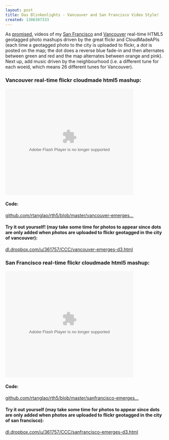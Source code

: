 ```yaml
---
layout: post
title: Das Blinkenlights - Vancouver and San Francisco Video Style!
created: 1306307333
---
```

<p>As <a href="http://rolandtanglao.com/archives/2011/05/20/das-blinkenlights-wcloudmade-apis-vancouver-san-francisco-real-time-geotagged">promised</a>, videos of my <a href="http://www.flickr.com/photos/roland/5757184781/in/photostream">San Francisco</a> and <a href="http://www.flickr.com/photos/roland/5757693276/in/photostream/">Vancouver</a> real-time HTML5 geotagged photo mashups driven by the great flickr and CloudMadeAPIs (each time a geotagged photo to the city is uploaded to flickr, a dot is posted on the map; the dot does a reverse blue fade-in and then alternates between green and red and the map alternates between orange and pink). Next up, add music driven by the neighbourhood (i.e. a different tune for each woeid, which means 26 different tunes for Vancouver).</p><h3>Vancouver real-time flickr cloudmade html5 mashup:</h3>
<object type="application/x-shockwave-flash" width="400" height="331" data="http://www.flickr.com/apps/video/stewart.swf?v=71377" classid="clsid:D27CDB6E-AE6D-11cf-96B8-444553540000"> <param name="flashvars" value="intl_lang=en-us&photo_secret=dd56bc01f5&photo_id=5757693276"></param> <param name="movie" value="http://www.flickr.com/apps/video/stewart.swf?v=71377"></param> <param name="bgcolor" value="#000000"></param> <param name="allowFullScreen" value="true"></param><embed type="application/x-shockwave-flash" src="http://www.flickr.com/apps/video/stewart.swf?v=71377" bgcolor="#000000" allowfullscreen="true" flashvars="intl_lang=en-us&photo_secret=dd56bc01f5&photo_id=5757693276" height="331" width="400"></embed></object>
<h4>Code:</h4>
<a href="https://github.com/rtanglao/rth5/blob/master/vancouver-emerges-d3.html" rel="nofollow">github.com/rtanglao/rth5/blob/master/vancouver-emerges...</a>

<h4>Try it out yourself! (may take some time for photos to appear since dots are only added when photos are uploaded to flickr geotagged in the city of  vancouver):</h4>
<a href="http://dl.dropbox.com/u/361757/CCC/vancouver-emerges-d3.html" rel="nofollow">dl.dropbox.com/u/361757/CCC/vancouver-emerges-d3.html</a>

<h3>San Francisco real-time flickr cloudmade html5 mashup:</h3>
<object type="application/x-shockwave-flash" width="400" height="331" data="http://www.flickr.com/apps/video/stewart.swf?v=71377" classid="clsid:D27CDB6E-AE6D-11cf-96B8-444553540000"> <param name="flashvars" value="intl_lang=en-us&photo_secret=c7259a7936&photo_id=5757184781"></param> <param name="movie" value="http://www.flickr.com/apps/video/stewart.swf?v=71377"></param> <param name="bgcolor" value="#000000"></param> <param name="allowFullScreen" value="true"></param><embed type="application/x-shockwave-flash" src="http://www.flickr.com/apps/video/stewart.swf?v=71377" bgcolor="#000000" allowfullscreen="true" flashvars="intl_lang=en-us&photo_secret=c7259a7936&photo_id=5757184781" height="331" width="400"></embed></object>

<h4>Code:</h4>
<a href="https://github.com/rtanglao/rth5/blob/master/sanfrancisco-emerges-d3.html" rel="nofollow">github.com/rtanglao/rth5/blob/master/sanfrancisco-emerges...</a>

<h4>Try it out yourself (may take some time for photos to appear since dots are only added when photos are uploaded to flickr geotagged in the city of san francisco):</h4>
<a href="http://dl.dropbox.com/u/361757/CCC/sanfrancisco-emerges-d3.html" rel="nofollow">dl.dropbox.com/u/361757/CCC/sanfrancisco-emerges-d3.html</a>
